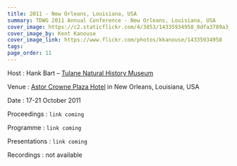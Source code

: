 ```yaml
---
title: 2011 - New Orleans, Louisiana, USA
summary: TDWG 2011 Annual Conference - New Orleans, Louisiana, USA
cover_image: https://c2.staticflickr.com/4/3853/14335934958_0dfa3789a3_b.jpg
cover_image_by: Kent Kanouse
cover_image_link: https://www.flickr.com/photos/kkanouse/14335934958
tags: 
page_order: 11
---
```


Host
: Hank Bart – [Tulane Natural History Museum](http://www.tubri.org/)

Venue
: [Astor Crowne Plaza Hotel](http://www.astorneworleans.com/) in New Orleans, Louisiana, USA

Date
: 17-21 October 2011

Proceedings
: `link coming`

Programme
: `link coming`

Presentations
: `link coming`

Recordings
: not available
